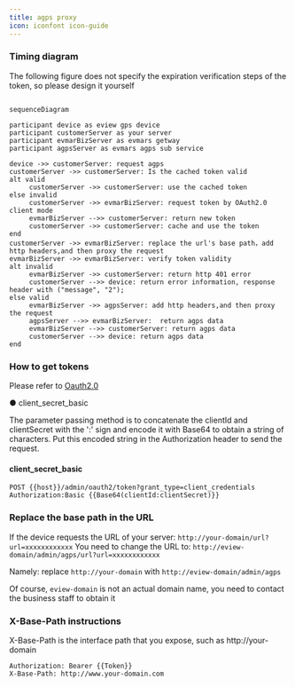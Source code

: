 ```yaml
---
title: agps proxy
icon: iconfont icon-guide
---
```


### Timing diagram

The following figure does not specify the expiration verification steps of the token, so please design it yourself

```mermaid

sequenceDiagram

participant device as eview gps device
participant customerServer as your server
participant evmarBizServer as evmars getway
participant agpsServer as evmars agps sub service

device ->> customerServer: request agps
customerServer ->> customerServer: Is the cached token valid
alt valid
     customerServer ->> customerServer: use the cached token
else invalid
     customerServer ->> evmarBizServer: request token by OAuth2.0 client mode
     evmarBizServer -->> customerServer: return new token
     customerServer ->> customerServer: cache and use the token
end
customerServer ->> evmarBizServer: replace the url's base path，add http headers,and then proxy the request
evmarBizServer ->> evmarBizServer: verify token validity
alt invalid
     evmarBizServer ->> customerServer: return http 401 error
     customerServer -->> device: return error information, response header with ("message", "2");
else valid
     evmarBizServer ->> agpsServer: add http headers,and then proxy the request
     agpsServer -->> evmarBizServer:  return agps data
     evmarBizServer -->> customerServer: return agps data
     customerServer -->> device: return agps data
end

```

### How to get tokens

Please refer to [Oauth2.0](../oauth/README.md)

● client_secret_basic

The parameter passing method is to concatenate the clientId and clientSecret with the ':' sign and encode it with Base64 to obtain a string of characters. Put this encoded string in the Authorization header to send the request.

#### client_secret_basic

```
POST {{host}}/admin/oauth2/token?grant_type=client_credentials
Authorization:Basic {{Base64(clientId:clientSecret)}}
```

### Replace the base path in the URL

If the device requests the URL of your server: `http://your-domain/url?url=xxxxxxxxxxxx`
You need to change the URL to: `http://eview-domain/admin/agps/url?url=xxxxxxxxxxxx`

Namely: replace `http://your-domain` with `http://eview-domain/admin/agps`

Of course, `eview-domain` is not an actual domain name, you need to contact the business staff to obtain it


### X-Base-Path instructions

X-Base-Path is the interface path that you expose, such as http://your-domain

```
Authorization: Bearer {{Token}}
X-Base-Path: http://www.your-domain.com
```


